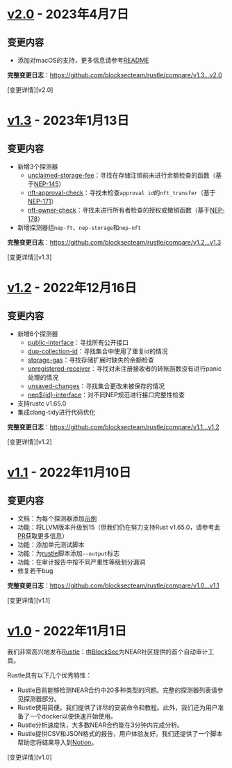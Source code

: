 
<a name="v2.0"></a>
# [v2.0](https://github.com/blocksecteam/rustle/releases/tag/v2.0) - 2023年4月7日

## 变更内容

* 添加对macOS的支持，更多信息请参考[README](/README.md#macos-setup)

**完整变更日志**：https://github.com/blocksecteam/rustle/compare/v1.3...v2.0

[变更详情][v2.0]

<a name="v1.3"></a>
# [v1.3](https://github.com/blocksecteam/rustle/releases/tag/v1.3) - 2023年1月13日

## 变更内容

* 新增3个探测器
  *   [unclaimed-storage-fee](/docs/detectors/unclaimed-storage-fee.md)：寻找在存储注销前未进行余额检查的函数（基于[NEP-145](https://github.com/near/NEPs/blob/master/neps/nep-0145.md)）
  *   [nft-approval-check](/docs/detectors/nft-approval-check.md)：寻找未检查`approval id`的`nft_transfer`（基于[NEP-171](https://github.com/near/NEPs/blob/master/neps/nep-0171.md)）
  *   [nft-owner-check](/docs/detectors/nft-owner-check.md)：寻找未进行所有者检查的授权或撤销函数（基于[NEP-178](https://github.com/near/NEPs/blob/master/neps/nep-0178.md)）
* 新增探测器组`nep-ft`、`nep-storage`和`nep-nft`

**完整变更日志**：https://github.com/blocksecteam/rustle/compare/v1.2...v1.3

[变更详情][v1.3]

<a name="v1.2"></a>
# [v1.2](https://github.com/blocksecteam/rustle/releases/tag/v1.2) - 2022年12月16日

## 变更内容

* 新增6个探测器
  *   [public-interface](/docs/detectors/public-interface.md)：寻找所有公开接口
  *   [dup-collection-id](/docs/detectors/dup-collection-id.md)：寻找集合中使用了重复id的情况
  *   [storage-gas](/docs/detectors/storage-gas.md)：寻找存储扩展时缺失的余额检查
  *   [unregistered-receiver](/docs/detectors/unregistered-receiver.md)：寻找对未注册接收者的转账函数没有进行panic处理的情况
  *   [unsaved-changes](/docs/detectors/unsaved-changes.md)：寻找集合更改未被保存的情况
  *   [nep${id}-interface](/docs/detectors/nep-interface.md)：对不同NEP规范进行接口完整性检查
* 支持rustc v1.65.0
* 集成clang-tidy进行代码优化

**完整变更日志**：https://github.com/blocksecteam/rustle/compare/v1.1...v1.2

[变更详情][v1.2]

<a name="v1.1"></a>
# [v1.1](https://github.com/blocksecteam/rustle/releases/tag/v1.1) - 2022年11月10日

## 变更内容

* 文档：为每个探测器添加[示例](/examples)
* 功能：将LLVM版本升级到15（但我们仍在努力支持Rust v1.65.0，请参考此[PR](https://github.com/rust-lang/rust/pull/99464/)获取更多信息）
* 功能：添加单元测试脚本
* 功能：为[rustle](/rustle)脚本添加`--output`标志
* 功能：在审计报告中按不同严重性等级划分漏洞
* 修复若干bug

**完整变更日志**：https://github.com/blocksecteam/rustle/compare/v1.0...v1.1

[变更详情][v1.1]

<a name="v1.0"></a>
# [v1.0](https://github.com/blocksecteam/rustle/releases/tag/v1.0) - 2022年11月1日

我们非常高兴地发布[Rustle](https://github.com/blocksecteam/rustle)：由[BlockSec](https://blocksec.com/)为NEAR社区提供的首个自动审计工具。

Rustle具有以下几个优秀特性：

* Rustle目前能够检测NEAR合约中20多种类型的问题。完整的探测器列表请参见探测器部分。
* Rustle使用简便。我们提供了详尽的安装命令和教程。此外，我们还为用户准备了一个docker以便快速开始使用。
* Rustle分析速度快，大多数NEAR合约能在3分钟内完成分析。
* Rustle提供CSV和JSON格式的报告，用户体验友好。我们还提供了一个脚本帮助您将结果导入到[Notion](https://www.notion.so/)。

[变更详情][v1.0]


<!-- 由https://github.com/rhysd/changelog-from-release v3.7.0生成 -->

